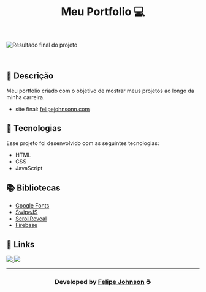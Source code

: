 <h1 align="center">
  Meu Portfolio 💻
</h1>

<br>

![Resultado final do projeto](https://user-images.githubusercontent.com/112385665/187520918-a203bb0b-e611-43a5-b326-9003b1f4b2eb.png)

<br>
  
## 📝 Descrição 
 
Meu portfolio criado com o objetivo de mostrar meus projetos ao longo da minha carreira.  

- site final: [felipejohnsonn.com](https://felipejohnsonn.web.app/)

## 🚀 Tecnologias

Esse projeto foi desenvolvido com as seguintes tecnologias:

- HTML
- CSS
- JavaScript

## 📚 Bibliotecas

- [Google Fonts](https://fonts.google.com/)
- [SwipeJS](https://github.com/nolimits4web/Swiper)
- [ScrollReveal](https://scrollrevealjs.org/)
- [Firebase](https://firebase.google.com/)

## 🔗 Links

<p align="left">
 
 <a href="https://www.instagram.com/felipee.johnson/" alt="Instagram">
  <img src="https://img.shields.io/badge/-Instagram-0A66C2?style=for-the-badge&logo=Instagram&logoColor=FFFFFF&link=https://www.instagram.com/felipee_johnsonn/"/> 
 </a>

<a href="https://felipejohnsonn.web.app/" alt="Portfolio">
  <img src="https://img.shields.io/badge/my_portfolio-000?style=for-the-badge&logo=ko-fi&logoColor=white&link=https://felipejohnsonn.web.app/"/>
 </a>

 </p>


-----

  <h3 align="center"> Developed by <a href="https://github.com/felipejohnson/">Felipe Johnson</a> ☕</h3>
